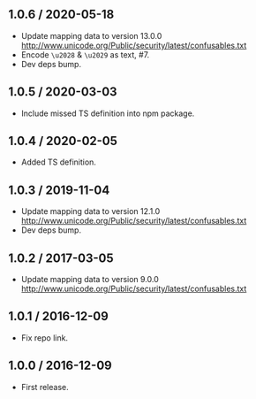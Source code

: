 1.0.6 / 2020-05-18
------------------

- Update mapping data to version 13.0.0
  http://www.unicode.org/Public/security/latest/confusables.txt
- Encode `\u2028` & `\u2029` as text, #7.
- Dev deps bump.


1.0.5 / 2020-03-03
------------------

- Include missed TS definition into npm package.


1.0.4 / 2020-02-05
------------------

- Added TS definition.


1.0.3 / 2019-11-04
------------------

- Update mapping data to version 12.1.0
  http://www.unicode.org/Public/security/latest/confusables.txt
- Dev deps bump.

1.0.2 / 2017-03-05
------------------

- Update mapping data to version 9.0.0
  http://www.unicode.org/Public/security/latest/confusables.txt


1.0.1 / 2016-12-09
------------------

- Fix repo link.


1.0.0 / 2016-12-09
------------------

- First release.
